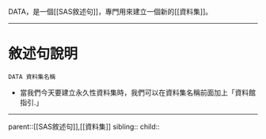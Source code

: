DATA，是一個[[SAS敘述句]]，專門用來建立一個新的[[資料集]]。
- - -
# 敘述句說明
``` SAS
DATA 資料集名稱
```

- 當我們今天要建立永久性資料集時，我們可以在資料集名稱前面加上「資料館指引.」
- - -
parent::[[SAS敘述句]],[[資料集]]
sibling::
child::